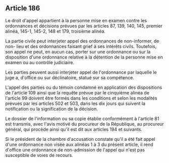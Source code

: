 Article 186
----
Le droit d'appel appartient à la personne mise en examen contre les ordonnances
et décisions prévues par les articles 87, 139, 140, 145, premier alinéa, 145-1,
145-2, 148 et 179, troisième alinéa.

La partie civile peut interjeter appel des ordonnances de non-informer, de non-
lieu et des ordonnances faisant grief à ses intérêts civils. Toutefois, son
appel ne peut, en aucun cas, porter sur une ordonnance ou sur la disposition
d'une ordonnance relative à la détention de la personne mise en examen ou au
contrôle judiciaire.

Les parties peuvent aussi interjeter appel de l'ordonnance par laquelle le juge
a, d'office ou sur déclinatoire, statué sur sa compétence.

L'appel des parties ou du témoin condamné en application des dispositions de
l'article 109 ainsi que la requête prévue par le cinquième alinéa de l'article
99 doivent être formés dans les conditions et selon les modalités prévues par
les articles 502 et 503, dans les dix jours qui suivent la notification ou la
signification de la décision.

Le dossier de l'information ou sa copie établie conformément à l'article 81 est
transmis, avec l'avis motivé du procureur de la République, au procureur
général, qui procède ainsi qu'il est dit aux articles 194 et suivants.

Si le président de la chambre d'accusation constate qu'il a été fait appel d'une
ordonnance non visée aux alinéas 1 à 3 du présent article, il rend d'office une
ordonnance de non-admission de l'appel qui n'est pas susceptible de voies de
recours.
